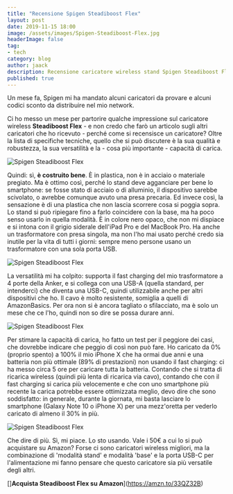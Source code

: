 ```yaml
---
title: "Recensione Spigen Steadiboost Flex"
layout: post
date: 2019-11-15 18:00
image: /assets/images/Spigen-Steadiboost-Flex.jpg
headerImage: false
tag:
- tech
category: blog
author: jaack
description: Recensione caricatore wireless stand Spigen Steadiboost Flex
published: true
---
```


Un mese fa, Spigen mi ha mandato alcuni caricatori da provare e alcuni codici
sconto da distribuire nel mio network.

Ci ho messo un mese per partorire qualche impressione sul caricatore wireless **Steadiboost Flex** - e non credo che farò un articolo sugli altri caricatori che ho ricevuto - perché come si recensisce un caricatore? Oltre la lista di specifiche tecniche, quello che si può discutere è la sua qualità e robustezza, la sua versatilità e la - cosa più importante - capacità di carica.

<img class="image" src="{{site.url}}/assets/images/Spigen-Steadiboost-Flex-4.jpg" alt="Spigen Steadiboost Flex" >

Quindi: sì, **è costruito bene**. È in plastica, non è in acciaio o materiale pregiato.
 Ma è ottimo così, perché lo stand deve agganciare per bene lo smartphone:  se
fosse stato di acciaio o di alluminio, il dispositivo sarebbe scivolato, o avrebbe
 comunque avuto una presa precaria. Ed invece così, la sensazione è di una plastica che non lascia scorrere cosa si poggia sopra. Lo stand si può ripiegare fino a farlo coincidere con la base, ma ha poco senso usarlo in quella modalità. È in colore nero opaco, che non mi dispiace e si intona con il grigio siderale dell'iPad Pro e del MacBook Pro. Ha anche un trasformatore con presa singola, ma non l'ho mai usato
 perché credo sia inutile per la vita di tutti i giorni: sempre meno persone usano
 un trasformatore con una sola porta USB.

 <img class="image" src="{{site.url}}/assets/images/Spigen-Steadiboost-Flex-2.jpg" alt="Spigen Steadiboost Flex" >

La versatilità mi ha colpito: supporta il fast charging del mio trasformatore
a 4 porte della Anker, e si collega con una USB-A (quella standard, per intenderci)
che diventa una USB-C, quindi utilizzabile anche per altri dispositivi che ho. Il cavo è molto resistente, somiglia a quelli di AmazonBasics.
Per ora non si è ancora tagliato o sfilacciato, ma è solo un mese che ce l'ho, quindi
non so dire se possa durare anni.

<img class="image" src="{{site.url}}/assets/images/Spigen-Steadiboost-Flex-3.jpg" alt="Spigen Steadiboost Flex" >

Per stimare la capacità di carica, ho fatto un test per il peggiore dei casi, che
dovrebbe indicare che peggio di così non può fare. Ho caricato da 0% (proprio spento)
a 100% il mio iPhone X che ha ormai due anni e una batteria non più ottimale (89% di prestazioni) non usando il fast charging: ci ha messo circa 5 ore per caricare tutta
la batteria. Contando che si tratta di ricarica wireless (quindi più lenta di ricarica via cavo), contando che con il fast charging si carica più velocemente
e che con uno smartphone più recente la carica potrebbe essere ottimizzata meglio,
devo dire che sono soddisfatto: in generale, durante la giornata, mi basta lasciare
lo smartphone (Galaxy Note 10 o iPhone X) per una mezz'oretta per vederlo caricato
di almeno il 30% in più.

<img class="image" src="{{site.url}}/assets/images/Spigen-Steadiboost-Flex.jpg" alt="Spigen Steadiboost Flex" >

Che dire di più. Sì, mi piace. Lo sto usando. Vale i 50€ a cui lo si può acquistare
 su Amazon? Forse ci sono caricatori wireless migliori, ma la combinazione di 'modalità stand' e modalità 'base' e la porta USB-C per l'alimentazione mi fanno
pensare che questo caricatore sia più versatile degli altri.

[]**Acquista Steadiboost Flex su Amazon**](https://amzn.to/33QZ32B)
